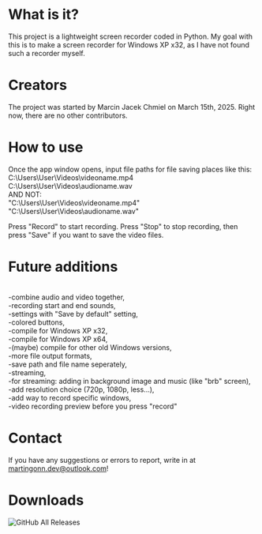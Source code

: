 # What is it?
This project is a lightweight screen recorder coded in Python. My goal with this is to make a screen recorder for Windows XP x32, as I have not found such a recorder myself.
# Creators
The project was started by Marcin Jacek Chmiel on March 15th, 2025. Right now, there are no other contributors.
# How to use
Once the app window opens, input file paths for file saving places like this:
<br>C:\Users\User\Videos\videoname.mp4
<br>C:\Users\User\Videos\audioname.wav</br>
AND NOT:
<br>"C:\Users\User\Videos\videoname.mp4"
<br>"C:\Users\User\Videos\audioname.wav"</br>

Press "Record" to start recording. Press "Stop" to stop recording, then press "Save" if you want to save the video files.
# Future additions
<br>-combine audio and video together,
<br>-recording start and end sounds,
<br>-settings with "Save by default" setting,
<br>-colored buttons,
<br>-compile for Windows XP x32,
<br>-compile for Windows XP x64,
<br>-(maybe) compile for other old Windows versions,
<br>-more file output formats,
<br>-save path and file name seperately,
<br>-streaming,
<br>-for streaming: adding in background image and music (like "brb" screen),
<br>-add resolution choice (720p, 1080p, less...),
<br>-add way to record specific windows,
<br>-video recording preview before you press "record"

# Contact

If you have any suggestions or errors to report, write in at martingonn.dev@outlook.com!

# Downloads

![GitHub All Releases](https://img.shields.io/github/downloads/Martingonn/PackratScreenRecorder/total)
